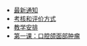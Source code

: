 * [最新通知](notice.md)
* [考核和评价方式](introduction.md)
* [教学安排](schedule.md)
* [第一课：口腔颌面部肿瘤](Chapter_1.md)

